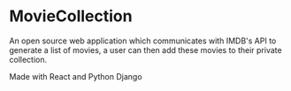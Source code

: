 # MovieCollection
An open source web application which communicates with IMDB's API to generate a list of movies, a user can then add these movies to their private collection.

Made with React and Python Django
